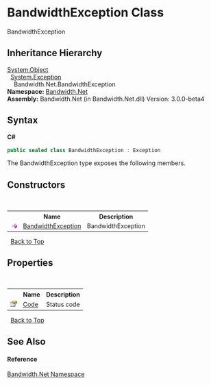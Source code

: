 ﻿# BandwidthException Class
 

BandwidthException


## Inheritance Hierarchy
<a href="http://msdn2.microsoft.com/en-us/library/e5kfa45b" target="_blank">System.Object</a><br />&nbsp;&nbsp;<a href="http://msdn2.microsoft.com/en-us/library/c18k6c59" target="_blank">System.Exception</a><br />&nbsp;&nbsp;&nbsp;&nbsp;Bandwidth.Net.BandwidthException<br />
**Namespace:**&nbsp;<a href ="N_Bandwidth_Net.md">Bandwidth.Net</a><br />**Assembly:**&nbsp;Bandwidth.Net (in Bandwidth.Net.dll) Version: 3.0.0-beta4

## Syntax

**C#**<br />
``` C#
public sealed class BandwidthException : Exception
```

The BandwidthException type exposes the following members.


## Constructors
&nbsp;<table><tr><th></th><th>Name</th><th>Description</th></tr><tr><td>![Public method](media/pubmethod.gif "Public method")</td><td><a href ="M_Bandwidth_Net_BandwidthException__ctor.md">BandwidthException</a></td><td>
BandwidthException</td></tr></table>&nbsp;
<a href="#bandwidthexception-class">Back to Top</a>

## Properties
&nbsp;<table><tr><th></th><th>Name</th><th>Description</th></tr><tr><td>![Public property](media/pubproperty.gif "Public property")</td><td><a href ="P_Bandwidth_Net_BandwidthException_Code.md">Code</a></td><td>
Status code</td></tr></table>&nbsp;
<a href="#bandwidthexception-class">Back to Top</a>

## See Also


#### Reference
<a href ="N_Bandwidth_Net.md">Bandwidth.Net Namespace</a><br />